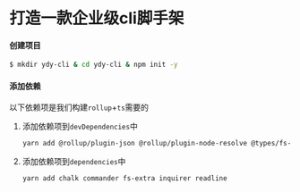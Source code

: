 # 打造一款企业级cli脚手架

#### 创建项目

```bash
$ mkdir ydy-cli & cd ydy-cli & npm init -y
```

#### 添加依赖

以下依赖项是我们构建`rollup`+`ts`需要的

1. 添加依赖项到`devDependencies`中

   ```bash
   yarn add @rollup/plugin-json @rollup/plugin-node-resolve @types/fs-extra @types/inquirer rollup rollup-plugin-terser rollup-plugin-typescript2 typescript -D
   ```

2. 添加依赖项到`dependencies`中

   ```bash
   yarn add chalk commander fs-extra inquirer readline
   ```

   



